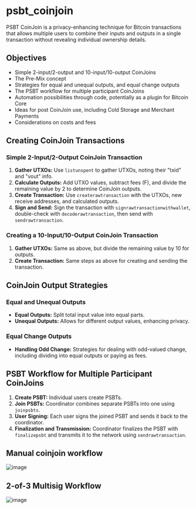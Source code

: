 # psbt_coinjoin
 PSBT CoinJoin is a privacy-enhancing technique for Bitcoin transactions that allows multiple users to combine their inputs and outputs in a single transaction without revealing individual ownership details.
## Objectives

- Simple 2-input/2-output and 10-input/10-output CoinJoins
- The Pre-Mix concept
- Strategies for equal and unequal outputs, and equal change outputs
- The PSBT workflow for multiple participant CoinJoins
- Automation possibilities through code, potentially as a plugin for Bitcoin Core
- Ideas for post CoinJoin use, including Cold Storage and Merchant Payments
- Considerations on costs and fees

## Creating CoinJoin Transactions

### Simple 2-Input/2-Output CoinJoin Transaction

1. **Gather UTXOs:** Use `listunspent` to gather UTXOs, noting their "txid" and "vout" info.
2. **Calculate Outputs:** Add UTXO values, subtract fees (F), and divide the remaining value by 2 to determine CoinJoin outputs.
3. **Create Transaction:** Use `createrawtransaction` with the UTXOs, new receive addresses, and calculated outputs.
4. **Sign and Send:** Sign the transaction with `signrawtransactionwithwallet`, double-check with `decoderawtransaction`, then send with `sendrawtransaction`.

### Creating a 10-Input/10-Output CoinJoin Transaction

1. **Gather UTXOs:** Same as above, but divide the remaining value by 10 for outputs.
2. **Create Transaction:** Same steps as above for creating and sending the transaction.

## CoinJoin Output Strategies

### Equal and Unequal Outputs

- **Equal Outputs:** Split total input value into equal parts.
- **Unequal Outputs:** Allows for different output values, enhancing privacy.

### Equal Change Outputs

- **Handling Odd Change:** Strategies for dealing with odd-valued change, including dividing into equal outputs or paying as fees.

## PSBT Workflow for Multiple Participant CoinJoins

1. **Create PSBT:** Individual users create PSBTs.
2. **Join PSBTs:** Coordinator combines separate PSBTs into one using `joinpsbts`.
3. **User Signing:** Each user signs the joined PSBT and sends it back to the coordinator.
4. **Finalization and Transmission:** Coordinator finalizes the PSBT with `finalizepsbt` and transmits it to the network using `sendrawtransaction`.

## Manual coinjoin workflow
![image](https://github.com/thefibrationcom/psbt_coinjoin/assets/167394971/c645495e-0a70-4435-9fa9-a33147a0a06e)
## 2-of-3 Multisig Workflow
![image](https://github.com/thefibrationcom/psbt_coinjoin/assets/167394971/bb459cc2-efac-4165-a645-297a7bb050a7)


